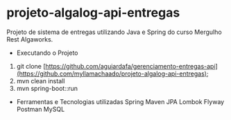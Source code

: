 # projeto-algalog-api-entregas
Projeto de sistema de entregas utilizando Java e Spring do curso Mergulho Rest Algaworks.


- Executando o Projeto

1) git clone [https://github.com/aguiardafa/gerenciamento-entregas-api](https://github.com/myllamachaado/projeto-algalog-api-entregas);
2) mvn clean install
3) mvn spring-boot::run 

- Ferramentas e Tecnologias utilizadas
Spring
Maven
JPA
Lombok
Flyway
Postman
MySQL
